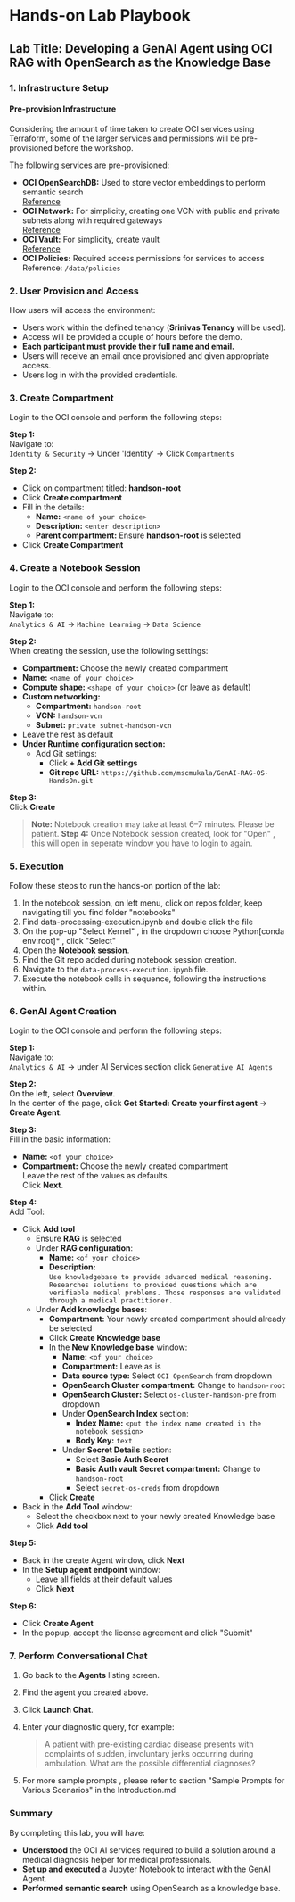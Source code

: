 # Hands-on Lab Playbook  

## Lab Title: **Developing a GenAI Agent using OCI RAG with OpenSearch as the Knowledge Base**  

### 1. Infrastructure Setup  
#### Pre-provision Infrastructure
Considering the amount of time taken to create OCI services using Terraform, some of the larger services and permissions will be pre-provisioned before the workshop.

The following services are pre-provisioned:

- **OCI OpenSearchDB:** Used to store vector embeddings to perform semantic search  
  [Reference](https://docs.oracle.com/en/learn/oci-opensearch/index.html#introduction)
- **OCI Network:** For simplicity, creating one VCN with public and private subnets along with required gateways  
  [Reference](https://docs.oracle.com/en/solutions/wls-on-prem-to-oci/use-wizard-create-vcn.html)
- **OCI Vault:** For simplicity, create vault  
  [Reference](https://docs.oracle.com/en-us/iaas/Content/KeyManagement/Tasks/managingvaults_topic-To_create_a_new_vault.htm)
- **OCI Policies:** Required access permissions for services to access  
  Reference: `/data/policies`
### 2. User Provision and Access

How users will access the environment:

- Users work within the defined tenancy (**Srinivas Tenancy** will be used).
- Access will be provided a couple of hours before the demo.
- **Each participant must provide their full name and email.**
- Users will receive an email once provisioned and given appropriate access.
- Users log in with the provided credentials.
### 3. Create Compartment 

Login to the OCI console and perform the following steps:

**Step 1:**  
Navigate to:  
`Identity & Security` → Under 'Identity' → Click `Compartments`

**Step 2:**  
- Click on compartment titled: **handson-root**
- Click **Create compartment**
- Fill in the details:
  - **Name:** `<name of your choice>`
  - **Description:** `<enter description>`
  - **Parent compartment:** Ensure **handson-root** is selected
- Click **Create Compartment**

### 4. Create a Notebook Session

Login to the OCI console and perform the following steps:

**Step 1:**  
Navigate to:  
`Analytics & AI` → `Machine Learning` → `Data Science`

**Step 2:**  
When creating the session, use the following settings:
- **Compartment:** Choose the newly created compartment
- **Name:** `<name of your choice>`
- **Compute shape:** `<shape of your choice>` (or leave as default)
- **Custom networking:**
  - **Compartment:** `handson-root`
  - **VCN:** `handson-vcn`
  - **Subnet:** `private subnet-handson-vcn`
- Leave the rest as default
- **Under Runtime configuration section:**
  - Add Git settings:
    - Click **+ Add Git settings**
    - **Git repo URL:** `https://github.com/mscmukala/GenAI-RAG-OS-HandsOn.git`

**Step 3:**  
Click **Create**

> **Note:** Notebook creation may take at least 6–7 minutes. Please be patient.
**Step 4:** 
Once Notebook session created, look for "Open" , this will open in seperate window you have to login to again. 

### 5. Execution

Follow these steps to run the hands-on portion of the lab:

1. In the notebook session, on left menu, click on repos folder, keep navigating till you find folder "notebooks"
2. Find data-processing-execution.ipynb and double click the file
3. On the pop-up "Select Kernel" , in the dropdown choose Python[conda env:root]* , click "Select"
4. Open the **Notebook session**.
5. Find the Git repo added during notebook session creation.
6. Navigate to the `data-process-execution.ipynb` file.
7. Execute the notebook cells in sequence, following the instructions within.

### 6. GenAI Agent Creation

Login to the OCI console and perform the following steps:

**Step 1:**  
Navigate to:  
`Analytics & AI` → under AI Services section click `Generative AI Agents`

**Step 2:**  
On the left, select **Overview**.  
In the center of the page, click **Get Started: Create your first agent** → **Create Agent**.

**Step 3:**  
Fill in the basic information:
- **Name:** `<of your choice>`
- **Compartment:** Choose the newly created compartment  
Leave the rest of the values as defaults.  
Click **Next**.

**Step 4:**  
Add Tool:
- Click **Add tool**
  - Ensure **RAG** is selected
  - Under **RAG configuration**:
    - **Name:** `<of your choice>`
    - **Description:**  
      `Use knowledgebase to provide advanced medical reasoning. Researches solutions to provided questions which are verifiable medical problems. Those responses are validated through a medical practitioner.`
  - Under **Add knowledge bases**:
    - **Compartment:** Your newly created compartment should already be selected
    - Click **Create Knowledge base**
    - In the **New Knowledge base** window:
      - **Name:** `<of your choice>`
      - **Compartment:** Leave as is
      - **Data source type:** Select `OCI OpenSearch` from dropdown
      - **OpenSearch Cluster compartment:** Change to `handson-root`
      - **OpenSearch Cluster:** Select `os-cluster-handson-pre` from dropdown
      - Under **OpenSearch Index** section:
        - **Index Name:** `<put the index name created in the notebook session>`
        - **Body Key:** `text`
      - Under **Secret Details** section:
        - Select **Basic Auth Secret**
        - **Basic Auth vault Secret compartment:** Change to `handson-root`
        - Select `secret-os-creds` from dropdown
    - Click **Create**
- Back in the **Add Tool** window:
  - Select the checkbox next to your newly created Knowledge base
  - Click **Add tool**

**Step 5:**  
- Back in the create Agent window, click **Next**
- In the **Setup agent endpoint** window:
  - Leave all fields at their default values
  - Click **Next**

**Step 6:**  
- Click **Create Agent**
- In the popup, accept the license agreement and click "Submit"


### 7. Perform Conversational Chat

1. Go back to the **Agents** listing screen.
2. Find the agent you created above.
3. Click **Launch Chat**.
4. Enter your diagnostic query, for example:

   > A patient with pre-existing cardiac disease presents with complaints of sudden, involuntary jerks occurring during ambulation. What are the possible differential diagnoses? 

5. For more sample prompts , please refer to section "Sample Prompts for Various Scenarios" in the Introduction.md

### Summary

By completing this lab, you will have:

- **Understood** the OCI AI services required to build a solution around a medical diagnosis helper for medical professionals.
- **Set up and executed** a Jupyter Notebook to interact with the GenAI Agent.
- **Performed semantic search** using OpenSearch as a knowledge base.

[def]: https://docs.oracle.com/en/solutions/wls-on-prem-to-oci/use-wizard-create-vcn.html